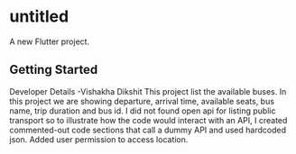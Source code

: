 # untitled

A new Flutter project.

## Getting Started
Developer Details -Vishakha Dikshit
This project list the available buses. In this project we are showing departure, arrival time, available seats, bus name, trip duration and bus id.
I did not found open api for listing public transport so to illustrate how the code would interact with an API, I created commented-out code sections that call a dummy API and used hardcoded json.
Added user permission to access location.
